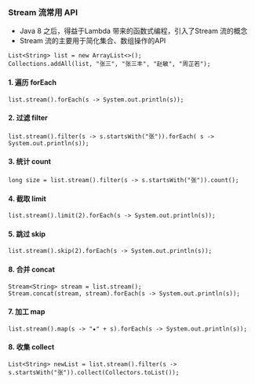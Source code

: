 ### Stream 流常用 API
* Java 8 之后，得益于Lambda 带来的函数式编程，引入了Stream 流的概念
* Stream 流的主要用于简化集合、数组操作的API

```
List<String> list = new ArrayList<>();
Collections.addAll(list, "张三", "张三丰", "赵敏", "周芷若");

```

#### 1. 遍历 forEach
```
list.stream().forEach(s -> System.out.println(s));
```

#### 2. 过滤  filter
```
list.stream().filter(s -> s.startsWith("张")).forEach( s -> System.out.println(s));
```

#### 3. 统计 count
```
long size = list.stream().filter(s -> s.startsWith("张")).count();
```

#### 4. 截取 limit
```
list.stream().limit(2).forEach(s -> System.out.println(s));
```

#### 5. 跳过 skip
```
list.stream().skip(2).forEach(s -> System.out.println(s));
```


#### 8. 合并 concat
```
Stream<String> stream = list.stream();
Stream.concat(stream, stream).forEach(s -> System.out.println(s));
```

#### 7. 加工 map
```
list.stream().map(s -> "★" + s).forEach(s -> System.out.println(s));
```

#### 8. 收集 collect
```
List<String> newList = list.stream().filter(s -> s.startsWith("张")).collect(Collectors.toList());
```
